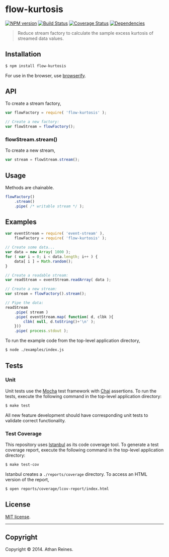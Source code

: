 flow-kurtosis
===
[![NPM version][npm-image]][npm-url] [![Build Status][travis-image]][travis-url] [![Coverage Status][coveralls-image]][coveralls-url] [![Dependencies][dependencies-image]][dependencies-url]

> Reduce stream factory to calculate the sample excess kurtosis of streamed data values.


## Installation

``` bash
$ npm install flow-kurtosis
```

For use in the browser, use [browserify](https://github.com/substack/node-browserify).


## API

To create a stream factory,

``` javascript
var flowFactory = require( 'flow-kurtosis' );

// Create a new factory:
var flowStream = flowFactory();
```

### flowStream.stream()

To create a new stream,

``` javascript
var stream = flowStream.stream();
```


## Usage

Methods are chainable.

``` javascript
flowFactory()
	.stream()
	.pipe( /* writable stream */ );
```



## Examples

``` javascript
var eventStream = require( 'event-stream' ),
	flowFactory = require( 'flow-kurtosis' );

// Create some data...
var data = new Array( 1000 );
for ( var i = 0; i < data.length; i++ ) {
	data[ i ] = Math.random();
}

// Create a readable stream:
var readStream = eventStream.readArray( data );

// Create a new stream:
var stream = flowFactory().stream();

// Pipe the data:
readStream
	.pipe( stream )
	.pipe( eventStream.map( function( d, clbk ){
		clbk( null, d.toString()+'\n' );
	}))
	.pipe( process.stdout );
```

To run the example code from the top-level application directory,

``` bash
$ node ./examples/index.js
```


## Tests

### Unit

Unit tests use the [Mocha](http://visionmedia.github.io/mocha) test framework with [Chai](http://chaijs.com) assertions. To run the tests, execute the following command in the top-level application directory:

``` bash
$ make test
```

All new feature development should have corresponding unit tests to validate correct functionality.


### Test Coverage

This repository uses [Istanbul](https://github.com/gotwarlost/istanbul) as its code coverage tool. To generate a test coverage report, execute the following command in the top-level application directory:

``` bash
$ make test-cov
```

Istanbul creates a `./reports/coverage` directory. To access an HTML version of the report,

``` bash
$ open reports/coverage/lcov-report/index.html
```


## License

[MIT license](http://opensource.org/licenses/MIT). 


---
## Copyright

Copyright &copy; 2014. Athan Reines.


[npm-image]: http://img.shields.io/npm/v/flow-kurtosis.svg
[npm-url]: https://npmjs.org/package/flow-kurtosis

[travis-image]: http://img.shields.io/travis/flow-io/flow-kurtosis/master.svg
[travis-url]: https://travis-ci.org/flow-io/flow-kurtosis

[coveralls-image]: https://img.shields.io/coveralls/flow-io/flow-kurtosis/master.svg
[coveralls-url]: https://coveralls.io/r/flow-io/flow-kurtosis?branch=master

[dependencies-image]: http://img.shields.io/david/flow-io/flow-kurtosis.svg
[dependencies-url]: https://david-dm.org/flow-io/flow-kurtosis

[dev-dependencies-image]: http://img.shields.io/david/dev/flow-io/flow-kurtosis.svg
[dev-dependencies-url]: https://david-dm.org/dev/flow-io/flow-kurtosis

[github-issues-image]: http://img.shields.io/github/issues/flow-io/flow-kurtosis.svg
[github-issues-url]: https://github.com/flow-io/flow-kurtosis/issues